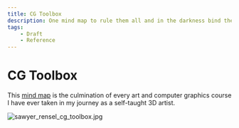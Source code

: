 ```yaml
---
title: CG Toolbox
description: One mind map to rule them all and in the darkness bind them.
tags:
    - Draft
    - Reference
---
```


# CG Toolbox

This [mind map](https://en.wikipedia.org/wiki/Mind_map) is the culmination of every art and computer graphics course I have ever taken in my journey as a self-taught 3D artist.

![sawyer_rensel_cg_toolbox.jpg](../../assets/sawyer_rensel_cg_toolbox.jpg)